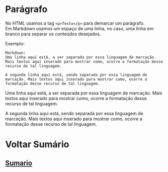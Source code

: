 # Parágrafo
No HTML usamos a tag `<p>Texto</p>` para demarcar um parágrafo.  
Em Markdown usamos um espaço de uma linha, no caso, uma linha em branco para separar os conteúdos desejados.

Exemplo:
```
Markdown:
Uma linha aqui está, a ser separada por essa linguagem de marcação. Mais textos aqui inserado para mostrar como, ocorre a formatação desse recurso de tal linguagem.

A segunda linha aqui está, sendo separada por essa linguagem de marcação. Mais textos aqui inserado para mostrar como, ocorre a formatação desse recurso de tal linguagem.
```

Uma linha aqui está, a ser separada por essa linguagem de marcação. Mais textos aqui inserado para mostrar como, ocorre a formatação desse recurso de tal linguagem.

A segunda linha aqui está, sendo separada por essa linguagem de marcação. Mais textos aqui inserado para mostrar como, ocorre a formatação desse recurso de tal linguagem.

# Voltar Sumário
## [Sumario](00-Sumario.md)